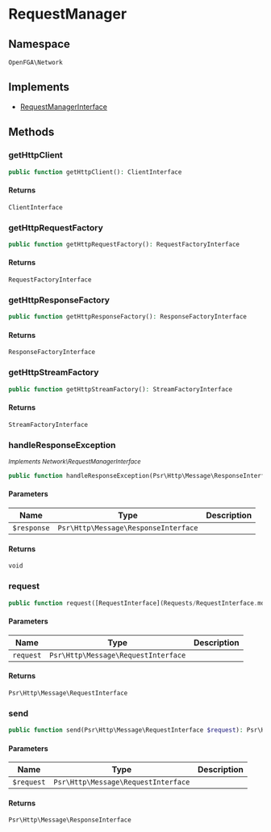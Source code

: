 # RequestManager


## Namespace
`OpenFGA\Network`

## Implements
* [RequestManagerInterface](Network/RequestManagerInterface.md)

## Methods
### getHttpClient


```php
public function getHttpClient(): ClientInterface
```



#### Returns
`ClientInterface` 

### getHttpRequestFactory


```php
public function getHttpRequestFactory(): RequestFactoryInterface
```



#### Returns
`RequestFactoryInterface` 

### getHttpResponseFactory


```php
public function getHttpResponseFactory(): ResponseFactoryInterface
```



#### Returns
`ResponseFactoryInterface` 

### getHttpStreamFactory


```php
public function getHttpStreamFactory(): StreamFactoryInterface
```



#### Returns
`StreamFactoryInterface` 

### handleResponseException

*<small>Implements Network\RequestManagerInterface</small>*  

```php
public function handleResponseException(Psr\Http\Message\ResponseInterface $response): void
```


#### Parameters
| Name | Type | Description |
|------|------|-------------|
| `$response` | `Psr\Http\Message\ResponseInterface` |  |

#### Returns
`void` 

### request


```php
public function request([RequestInterface](Requests/RequestInterface.md) $request): Psr\Http\Message\RequestInterface
```


#### Parameters
| Name | Type | Description |
|------|------|-------------|
| `request` | `Psr\Http\Message\RequestInterface` |  |

#### Returns
`Psr\Http\Message\RequestInterface` 

### send


```php
public function send(Psr\Http\Message\RequestInterface $request): Psr\Http\Message\ResponseInterface
```


#### Parameters
| Name | Type | Description |
|------|------|-------------|
| `$request` | `Psr\Http\Message\RequestInterface` |  |

#### Returns
`Psr\Http\Message\ResponseInterface` 

